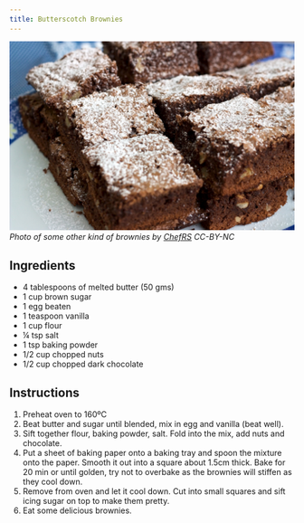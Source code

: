 ```yaml
---
title: Butterscotch Brownies
---
```


![](brownies_com_acucar.jpg)
_Photo of some other kind of brownies by [ChefRS](https://www.chefrs.com.br/brownie/) CC-BY-NC_

## Ingredients

- 4 tablespoons of melted butter (50 gms)
- 1 cup brown sugar
- 1 egg beaten
- 1 teaspoon vanilla
- 1 cup flour
- ¼ tsp salt
- 1 tsp baking powder
- 1/2 cup chopped nuts
- 1/2 cup chopped dark chocolate

## Instructions

1. Preheat oven to 160ºC
2. Beat butter and sugar until blended, mix in egg and vanilla (beat well).
3. Sift together flour, baking powder, salt. Fold into the mix, add nuts and chocolate.
4. Put a sheet of baking paper onto a baking tray and spoon the mixture onto the paper.  Smooth it out into a square about 1.5cm thick.  Bake for 20 min or until golden, try not to overbake as the brownies will stiffen as they cool down.
5. Remove from oven and let it cool down.  Cut into small squares and sift icing sugar on top to make them pretty.
6. Eat some delicious brownies.
